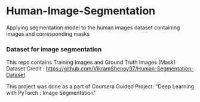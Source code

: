 # Human-Image-Segmentation
Applying segmentation model to the human images dataset containing images and corresponding masks


### Dataset for image segmentation
This repo contains Training Images and Ground Truth Images (Mask)
Dataset Credit : https://github.com/VikramShenoy97/Human-Segmentation-Dataset


This project was done as a part of Coursera Guided Project: 
"Deep Learning with PyTorch : Image Segmentation"
